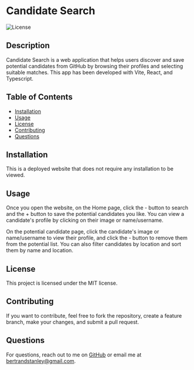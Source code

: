 # Candidate Search
![License](https://img.shields.io/badge/license-MIT-blue)

## Description
Candidate Search is a web application that helps users discover and save potential candidates from GitHub by browsing their profiles and selecting suitable matches. This app has been developed with Vite, React, and Typescript.

## Table of Contents
- [Installation](#installation)
- [Usage](#usage)
- [License](#license)
- [Contributing](#contributing)
- [Questions](#questions)

## Installation
This is a deployed website that does not require any installation to be viewed.

## Usage
Once you open the website, on the Home page, click the - button to search and the + button to save the potential candidates you like. You can view a candidate's profile by clicking on their image or name/username. 

On the potential candidate page, click the candidate's image or name/username to view their profile, and click the - button to remove them from the potential list. You can also filter candidates by location and sort them by name and location.

## License

This project is licensed under the MIT license.

## Contributing
If you want to contribute, feel free to fork the repository, create a feature branch, make your changes, and submit a pull request.

## Questions
For questions, reach out to me on [GitHub](https://github.com/bertrandstanley) or email me at bertrandstanley@gmail.com.
